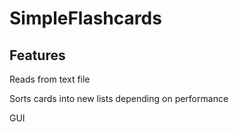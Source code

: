 # SimpleFlashcards

## Features

Reads from text file

Sorts cards into new lists depending on performance

GUI